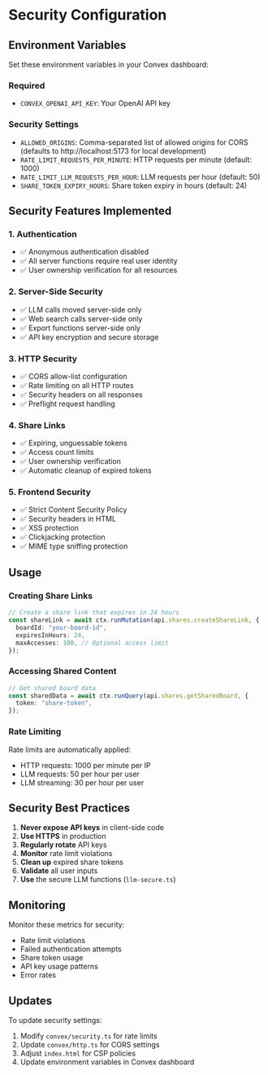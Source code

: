 # Security Configuration

## Environment Variables

Set these environment variables in your Convex dashboard:

### Required
- `CONVEX_OPENAI_API_KEY`: Your OpenAI API key

### Security Settings
- `ALLOWED_ORIGINS`: Comma-separated list of allowed origins for CORS (defaults to http://localhost:5173 for local development)
- `RATE_LIMIT_REQUESTS_PER_MINUTE`: HTTP requests per minute (default: 1000)
- `RATE_LIMIT_LLM_REQUESTS_PER_HOUR`: LLM requests per hour (default: 50)
- `SHARE_TOKEN_EXPIRY_HOURS`: Share token expiry in hours (default: 24)

## Security Features Implemented

### 1. Authentication
- ✅ Anonymous authentication disabled
- ✅ All server functions require real user identity
- ✅ User ownership verification for all resources

### 2. Server-Side Security
- ✅ LLM calls moved server-side only
- ✅ Web search calls server-side only
- ✅ Export functions server-side only
- ✅ API key encryption and secure storage

### 3. HTTP Security
- ✅ CORS allow-list configuration
- ✅ Rate limiting on all HTTP routes
- ✅ Security headers on all responses
- ✅ Preflight request handling

### 4. Share Links
- ✅ Expiring, unguessable tokens
- ✅ Access count limits
- ✅ User ownership verification
- ✅ Automatic cleanup of expired tokens

### 5. Frontend Security
- ✅ Strict Content Security Policy
- ✅ Security headers in HTML
- ✅ XSS protection
- ✅ Clickjacking protection
- ✅ MIME type sniffing protection

## Usage

### Creating Share Links
```typescript
// Create a share link that expires in 24 hours
const shareLink = await ctx.runMutation(api.shares.createShareLink, {
  boardId: "your-board-id",
  expiresInHours: 24,
  maxAccesses: 100, // Optional access limit
});
```

### Accessing Shared Content
```typescript
// Get shared board data
const sharedData = await ctx.runQuery(api.shares.getSharedBoard, {
  token: "share-token",
});
```

### Rate Limiting
Rate limits are automatically applied:
- HTTP requests: 1000 per minute per IP
- LLM requests: 50 per hour per user
- LLM streaming: 30 per hour per user

## Security Best Practices

1. **Never expose API keys** in client-side code
2. **Use HTTPS** in production
3. **Regularly rotate** API keys
4. **Monitor** rate limit violations
5. **Clean up** expired share tokens
6. **Validate** all user inputs
7. **Use** the secure LLM functions (`llm-secure.ts`)

## Monitoring

Monitor these metrics for security:
- Rate limit violations
- Failed authentication attempts
- Share token usage
- API key usage patterns
- Error rates

## Updates

To update security settings:
1. Modify `convex/security.ts` for rate limits
2. Update `convex/http.ts` for CORS settings
3. Adjust `index.html` for CSP policies
4. Update environment variables in Convex dashboard
